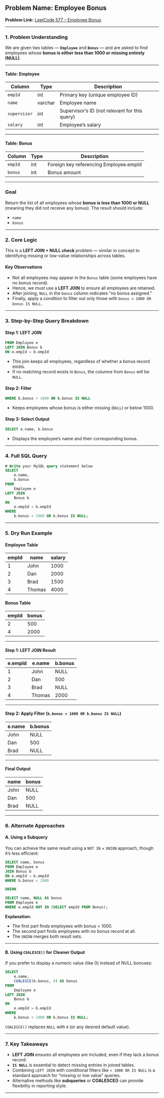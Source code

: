 ## **Problem Name: Employee Bonus**

**Problem Link:** [LeetCode 577 – Employee Bonus](https://leetcode.com/problems/employee-bonus/)

---

### **1. Problem Understanding**

We are given two tables — **`Employee`** and **`Bonus`** — and are asked to find employees whose **bonus is either less than 1000 or missing entirely (NULL)**.

---

#### **Table: Employee**

| Column       | Type    | Description                                   |
| ------------ | ------- | --------------------------------------------- |
| `empId`      | int     | Primary key (unique employee ID)              |
| `name`       | varchar | Employee name                                 |
| `supervisor` | int     | Supervisor’s ID (not relevant for this query) |
| `salary`     | int     | Employee’s salary                             |

---

#### **Table: Bonus**

| Column  | Type | Description                            |
| ------- | ---- | -------------------------------------- |
| `empId` | int  | Foreign key referencing Employee.empId |
| `bonus` | int  | Bonus amount                           |

---

### **Goal**

Return the list of all employees whose **bonus is less than 1000 or NULL** (meaning they did not receive any bonus).
The result should include:

* `name`
* `bonus`

---

### **2. Core Logic**

This is a **LEFT JOIN + NULL check** problem — similar in concept to identifying missing or low-value relationships across tables.

#### **Key Observations**

* Not all employees may appear in the `Bonus` table (some employees have no bonus record).
* Hence, we must use a **LEFT JOIN** to ensure all employees are retained.
* After joining, `NULL` in the `bonus` column indicates “no bonus assigned.”
* Finally, apply a condition to filter out only those with `bonus < 1000 OR bonus IS NULL`.

---

### **3. Step-by-Step Query Breakdown**

#### **Step 1: LEFT JOIN**

```sql
FROM Employee e
LEFT JOIN Bonus b
ON e.empId = b.empId
```

* This join keeps all employees, regardless of whether a bonus record exists.
* If no matching record exists in `Bonus`, the columns from `Bonus` will be `NULL`.

#### **Step 2: Filter**

```sql
WHERE b.bonus < 1000 OR b.bonus IS NULL
```

* Keeps employees whose bonus is either missing (`NULL`) or below 1000.

#### **Step 3: Select Output**

```sql
SELECT e.name, b.bonus
```

* Displays the employee’s name and their corresponding bonus.

---

### **4. Full SQL Query**

```sql
# Write your MySQL query statement below
SELECT
    e.name,
    b.bonus
FROM 
    Employee e
LEFT JOIN 
    Bonus b
ON 
    e.empId = b.empId
WHERE 
    b.bonus < 1000 OR b.bonus IS NULL;
```

---

### **5. Dry Run Example**

#### **Employee Table**

| empId | name   | salary |
| ----- | ------ | ------ |
| 1     | John   | 1000   |
| 2     | Dan    | 2000   |
| 3     | Brad   | 1500   |
| 4     | Thomas | 4000   |

#### **Bonus Table**

| empId | bonus |
| ----- | ----- |
| 2     | 500   |
| 4     | 2000  |

---

#### **Step 1: LEFT JOIN Result**

| e.empId | e.name | b.bonus |
| ------- | ------ | ------- |
| 1       | John   | NULL    |
| 2       | Dan    | 500     |
| 3       | Brad   | NULL    |
| 4       | Thomas | 2000    |

---

#### **Step 2: Apply Filter (`b.bonus < 1000 OR b.bonus IS NULL`)**

| e.name | b.bonus |
| ------ | ------- |
| John   | NULL    |
| Dan    | 500     |
| Brad   | NULL    |

---

#### **Final Output**

| name | bonus |
| ---- | ----- |
| John | NULL  |
| Dan  | 500   |
| Brad | NULL  |

---

### **6. Alternate Approaches**

#### **A. Using a Subquery**

You can achieve the same result using a `NOT IN` + `UNION` approach, though it’s less efficient:

```sql
SELECT name, bonus
FROM Employee e
JOIN Bonus b
ON e.empId = b.empId
WHERE b.bonus < 1000

UNION

SELECT name, NULL AS bonus
FROM Employee e
WHERE e.empId NOT IN (SELECT empId FROM Bonus);
```

**Explanation:**

* The first part finds employees with bonus < 1000.
* The second part finds employees with no bonus record at all.
* The `UNION` merges both result sets.

---

#### **B. Using `COALESCE()` for Cleaner Output**

If you prefer to display a numeric value (like 0) instead of NULL bonuses:

```sql
SELECT
    e.name,
    COALESCE(b.bonus, 0) AS bonus
FROM 
    Employee e
LEFT JOIN 
    Bonus b
ON 
    e.empId = b.empId
WHERE 
    b.bonus < 1000 OR b.bonus IS NULL;
```

`COALESCE()` replaces `NULL` with `0` (or any desired default value).

---

### **7. Key Takeaways**

* **LEFT JOIN** ensures all employees are included, even if they lack a bonus record.
* **`IS NULL`** is essential to detect missing entries in joined tables.
* Combining `LEFT JOIN` with conditional filters like `< 1000 OR IS NULL` is a standard approach for “missing or low value” queries.
* Alternative methods like **subqueries** or **COALESCE()** can provide flexibility in reporting style.

---
